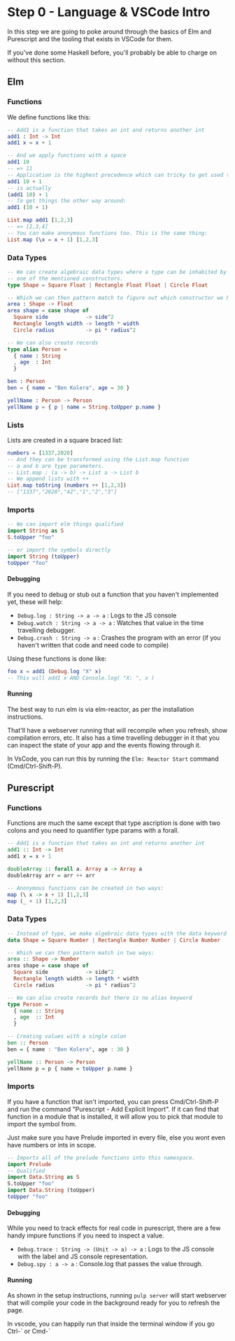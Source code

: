 # Step 0 - Language & VSCode Intro

In this step we are going to poke around through the basics of
Elm and Purescript and the tooling that exists in VSCode for
them.

If you've done some Haskell before, you'll probably be 
able to charge on without this section.

## Elm 

### Functions

We define functions like this:

```elm
-- Add1 is a function that takes an int and returns another int
add1 : Int -> Int
add1 x = x + 1

-- And we apply functions with a space 
add1 10
-- => 11
-- Application is the highest precedence which can tricky to get used to
add1 10 + 1
-- is actually
(add1 10) + 1
-- To get things the other way around:
add1 (10 + 1)

List.map add1 [1,2,3]
-- => [2,3,4]
-- You can make anonymous functions too. This is the same thing:
List.map (\x = x + 1) [1,2,3]
```
### Data Types

```elm
-- We can create algebraic data types where a type can be inhabited by 
-- one of the mentioned constructors.
type Shape = Square Float | Rectangle Float Float | Circle Float

-- Which we can then pattern match to figure out which constructor we have:
area : Shape -> Float 
area shape = case shape of
  Square side            -> side^2
  Rectangle length width -> length * width
  Circle radius          -> pi * radius^2

-- We can also create records
type alias Person = 
  { name : String
  , age  : Int
  }

ben : Person
ben = { name = "Ben Kolera", age = 30 }

yellName : Person -> Person
yellName p = { p | name = String.toUpper p.name }
```

### Lists

Lists are created in a square braced list:

```elm
numbers = [1337,2020]
-- And they can be transformed using the List.map function
-- a and b are type parameters.
-- List.map : (a -> b) -> List a -> List b
-- We append lists with ++
List.map toString (numbers ++ [1,2,3])
-- ["1337","2020","42","1","2","3"]
```

### Imports

```elm
-- We can import elm things qualified
import String as S
S.toUpper "foo"

-- or import the symbols directly
import String (toUpper)
toUpper "foo"
```

#### Debugging

If you need to debug or stub out a function that you haven't implemented yet, these will help:

  - `Debug.log : String -> a -> a` : Logs to the JS console
  - `Debug.watch : String -> a -> a` : Watches that value in the time travelling debugger.
  - `Debug.crash : String -> a` : Crashes the program with an error (if you haven't written that code and need code to compile)

Using these functions is done like:

```elm
foo x = add1 (Debug.log "X" x)
-- This will add1 x AND Console.log( "X: ", x )
```

#### Running

The best way to run elm is via elm-reactor, as per the installation instructions.

That'll have a webserver running that will recompile when you refresh, show compilation
errors, etc. It also has a time travelling debugger in it that you can inspect the 
state of your app and the events flowing through it.

In VsCode, you can run this by running the `Elm: Reactor Start` command (Cmd/Ctrl-Shift-P).

## Purescript 

### Functions

Functions are much the same except that type ascription is done with two colons
and you need to quantifier type params with a forall.

```haskell
-- Add1 is a function that takes an int and returns another int
add1 :: Int -> Int
add1 x = x + 1

doubleArray :: forall a. Array a -> Array a
doubleArray arr = arr ++ arr

-- Anonymous functions can be created in two ways:
map (\ x -> x + 1) [1,2,3]
map (_ + 1) [1,2,3]
```

### Data Types

```haskell
-- Instead of type, we make algebraic data types with the data keyword
data Shape = Square Number | Rectangle Number Number | Circle Number

-- Which we can then pattern match in two ways:
area :: Shape -> Number
area shape = case shape of
  Square side            -> side^2
  Rectangle length width -> length * width
  Circle radius          -> pi * radius^2

-- We can also create records but there is no alias keyword
type Person = 
  { name :: String
  , age  :: Int
  }

-- Creating values with a single colon
ben :: Person
ben = { name : "Ben Kolera", age : 30 }

yellName :: Person -> Person
yellName p = p { name = toUpper p.name }
```

### Imports

If you have a function that isn't imported, you can press Cmd/Ctrl-Shift-P and run 
the command "Purescript - Add Explicit Import". If it can find that function in 
a module that is installed, it will allow you to pick that module to import the symbol from.

Just make sure you have Prelude imported in every file, else you wont even have numbers
or ints in scope.

```haskell
-- Imports all of the prelude functions into this namespace.
import Prelude 
-- Qualified
import Data.String as S
S.toUpper "foo"
import Data.String (toUpper)
toUpper "foo"
```

#### Debugging

While you need to track effects for real code in purescript, there are a few handy impure functions
if you need to inspect a value.

  - `Debug.trace : String -> (Unit -> a) -> a` : Logs to the JS console with the label and JS console representation.
  - `Debug.spy : a -> a` : Console.log that passes the value through.

#### Running

As shown in the setup instructions, running `pulp server` will start webserver that will
compile your code in the background ready for you to refresh the page.

In vscode, you can happily run that inside the terminal window if you go Ctrl-\` or Cmd-\`